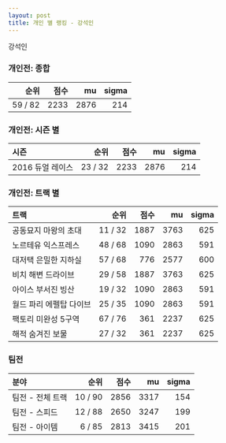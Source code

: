 ```yaml
---
layout: post
title: 개인 별 랭킹 - 강석인
---
```


강석인

### 개인전: 종합

| 순위 | 점수 | mu | sigma |
|---:|---:|---:|---:|
| 59 / 82 | 2233 | 2876 | 214 |

### 개인전: 시즌 별

| 시즌 | 순위 | 점수 | mu | sigma |
|:---|---:|---:|---:|---:|
| 2016 듀얼 레이스 | 23 / 32 | 2233 | 2876 | 214 |

### 개인전: 트랙 별

| 트랙 | 순위 | 점수 | mu | sigma |
|:---|---:|---:|---:|---:|
| 공동묘지 마왕의 초대 | 11 / 32 | 1887 | 3763 | 625 |
| 노르테유 익스프레스 | 48 / 68 | 1090 | 2863 | 591 |
| 대저택 은밀한 지하실 | 57 / 68 | 776 | 2577 | 600 |
| 비치 해변 드라이브 | 29 / 58 | 1887 | 3763 | 625 |
| 아이스 부서진 빙산 | 19 / 32 | 1090 | 2863 | 591 |
| 월드 파리 에펠탑 다이브 | 25 / 35 | 1090 | 2863 | 591 |
| 팩토리 미완성 5구역 | 67 / 76 | 361 | 2237 | 625 |
| 해적 숨겨진 보물 | 27 / 32 | 361 | 2237 | 625 |

### 팀전

| 분야 | 순위 | 점수 | mu | sigma |
|:---|---:|---:|---:|---:|
| 팀전 - 전체 트랙 | 10 / 90 | 2856 | 3317 | 154 |
| 팀전 - 스피드 | 12 / 88 | 2650 | 3247 | 199 |
| 팀전 - 아이템 | 6 / 85 | 2813 | 3415 | 201 |

